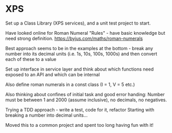 # XPS

Set up a Class Library (XPS services), and a unit test project to start.

Have looked online for Roman Numeral "Rules" - have basic knowledge but need strong definition.
https://byjus.com/maths/roman-numerals

Best approach seems to be in the examples at the bottom - break any number into its decimal units
(i.e. 1s, 10s, 100s, 1000s) and then convert each of these to a value

Set up interface in service layer and think about which functions need exposed to an API and which can be internal

Also define roman numerals in a const class (I = 1, V = 5 etc.)

Also thinking about confines of initial task and good error handing:
Number must be between 1 and 2000 (assume inclusive), no decimals, no negatives.

Trying a TDD approach - write a test, code for it, refactor
Starting with breaking a number into decimal units...

Moved this to a common project and spent too long having fun with it!
